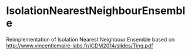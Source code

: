 # IsolationNearestNeighbourEnsemble
Reimplementation of Isolation Nearest Neighbour Ensemble based on http://www.vincentlemaire-labs.fr/ICDM2014/slides/Ting.pdf

